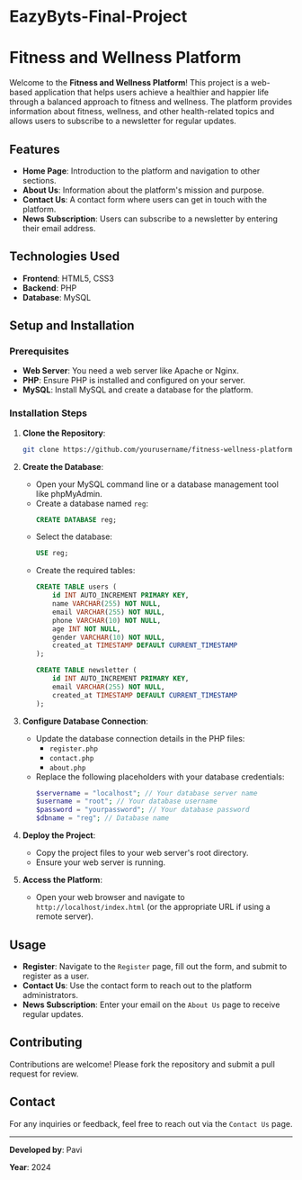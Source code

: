 # EazyByts-Final-Project
# Fitness and Wellness Platform

Welcome to the **Fitness and Wellness Platform**! This project is a web-based application that helps users achieve a healthier and happier life through a balanced approach to fitness and wellness. The platform provides information about fitness, wellness, and other health-related topics and allows users to subscribe to a newsletter for regular updates.

## Features

- **Home Page**: Introduction to the platform and navigation to other sections.
- **About Us**: Information about the platform's mission and purpose.
- **Contact Us**: A contact form where users can get in touch with the platform.
- **News Subscription**: Users can subscribe to a newsletter by entering their email address.

## Technologies Used

- **Frontend**: HTML5, CSS3
- **Backend**: PHP
- **Database**: MySQL

## Setup and Installation

### Prerequisites

- **Web Server**: You need a web server like Apache or Nginx.
- **PHP**: Ensure PHP is installed and configured on your server.
- **MySQL**: Install MySQL and create a database for the platform.

### Installation Steps

1. **Clone the Repository**:
    ```bash
    git clone https://github.com/yourusername/fitness-wellness-platform.git
    ```
2. **Create the Database**:
    - Open your MySQL command line or a database management tool like phpMyAdmin.
    - Create a database named `reg`:
      ```sql
      CREATE DATABASE reg;
      ```
    - Select the database:
      ```sql
      USE reg;
      ```
    - Create the required tables:
      ```sql
      CREATE TABLE users (
          id INT AUTO_INCREMENT PRIMARY KEY,
          name VARCHAR(255) NOT NULL,
          email VARCHAR(255) NOT NULL,
          phone VARCHAR(10) NOT NULL,
          age INT NOT NULL,
          gender VARCHAR(10) NOT NULL,
          created_at TIMESTAMP DEFAULT CURRENT_TIMESTAMP
      );

      CREATE TABLE newsletter (
          id INT AUTO_INCREMENT PRIMARY KEY,
          email VARCHAR(255) NOT NULL,
          created_at TIMESTAMP DEFAULT CURRENT_TIMESTAMP
      );
      ```

3. **Configure Database Connection**:
    - Update the database connection details in the PHP files:
      - `register.php`
      - `contact.php`
      - `about.php`
    - Replace the following placeholders with your database credentials:
      ```php
      $servername = "localhost"; // Your database server name
      $username = "root"; // Your database username
      $password = "yourpassword"; // Your database password
      $dbname = "reg"; // Database name
      ```

4. **Deploy the Project**:
    - Copy the project files to your web server's root directory.
    - Ensure your web server is running.

5. **Access the Platform**:
    - Open your web browser and navigate to `http://localhost/index.html` (or the appropriate URL if using a remote server).

## Usage

- **Register**: Navigate to the `Register` page, fill out the form, and submit to register as a user.
- **Contact Us**: Use the contact form to reach out to the platform administrators.
- **News Subscription**: Enter your email on the `About Us` page to receive regular updates.

## Contributing

Contributions are welcome! Please fork the repository and submit a pull request for review.

## Contact

For any inquiries or feedback, feel free to reach out via the `Contact Us` page.

---

**Developed by**: Pavi

**Year**: 2024


